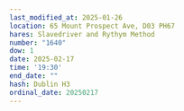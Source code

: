 ```yaml
---
last_modified_at: 2025-01-26
location: 65 Mount Prospect Ave, D03 PH67
hares: Slavedriver and Rythym Method
number: "1640"
dow: 1
date: 2025-02-17
time: '19:30'
end_date: ""
hash: Dublin H3
ordinal_date: 20250217
---
```

